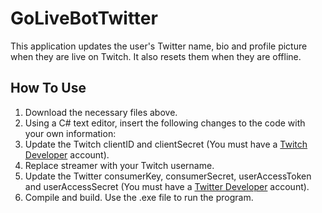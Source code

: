 # GoLiveBotTwitter
This application updates the user's Twitter name, bio and profile picture when they are live on Twitch. It also resets them when they are offline.

## How To Use
1) Download the necessary files above. 
2) Using a C# text editor, insert the following changes to the code with your own information:
  1) Update the Twitch clientID and clientSecret (You must have a [Twitch Developer](https://dev.twitch.tv/) account).
  2) Replace streamer with your Twitch username.
  3) Update the Twitter consumerKey, consumerSecret, userAccessToken and userAccessSecret (You must have a [Twitter Developer](https://developer.twitter.com/en) account).
3) Compile and build. Use the .exe file to run the program.
